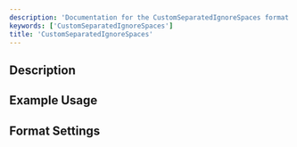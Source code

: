 ```yaml
---
description: 'Documentation for the CustomSeparatedIgnoreSpaces format'
keywords: ['CustomSeparatedIgnoreSpaces']
title: 'CustomSeparatedIgnoreSpaces'
---
```


## Description 

## Example Usage 

## Format Settings 
